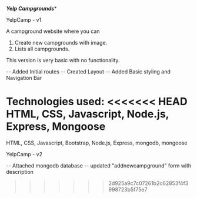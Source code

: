 ***************Yelp Campgrounds****************

YelpCamp - v1

A campground website where you can 
1. Create new campgrounds with image.
2. Lists all campgrounds.

This version is very basic with no functionality.

-- Added Initial routes 
-- Created Layout
-- Added Basic styling and Navigation Bar

Technologies used:
<<<<<<< HEAD
HTML, CSS, Javascript, Node.js, Express, Mongoose
=======
HTML, CSS, Javascript, Bootstrap, Node.js, Express, mongodb, mongoose

YelpCamp - v2

-- Attached mongodb database
-- updated "addnewcampground" form with description
>>>>>>> 2d925a9c7c07261b2c62853f4f3998723b5f75e7

